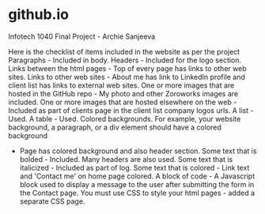 # github.io
Infotech 1040 Final Project - Archie Sanjeeva

Here is the checklist of items included in the website as per the project
Paragraphs - Included in body.
Headers - Included for the logo section.
Links between the html pages - Top of every page has links to other web sites.
Links to other web sites - About me has link to LinkedIn profile and client list has links to external web sites.
One or more images that are hosted in the GitHub repo - My photo and other Zoroworks images are included.
One or more images that are hosted elsewhere on the web - Included as part of clients page in the client list company logos urls.
A list - Used.
A table - Used.
Colored backgrounds. For example, your website background, a paragraph, or a div element should have a colored background
- Page has colored background and also header section.
Some text that is bolded - Included. Many headers are also used.
Some text that is italicized - Included as part of log.
Some text that is colored - Link text and 'Contact me' on home page colored.
A block of code - A Javascript block used to display a message to the user after submitting the form in the Contact page.
You must use CSS to style your html pages - added a separate CSS page.

